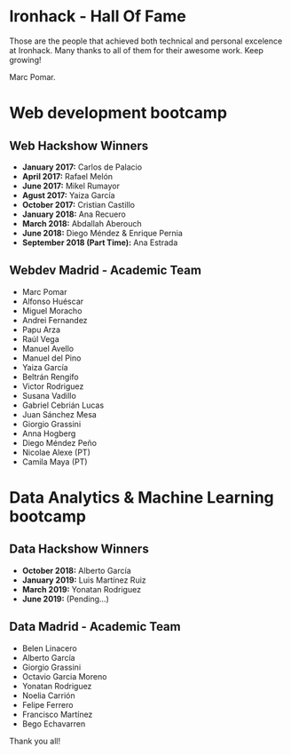 # Ironhack - Hall Of Fame

Those are the people that achieved both technical and personal excelence at Ironhack. 
Many thanks to all of them for their awesome work. Keep growing! 

Marc Pomar.

# Web development bootcamp

## Web Hackshow Winners
* **January 2017:** Carlos de Palacio
* **April 2017:** Rafael Melón
* **June 2017:** Mikel Rumayor
* **Agust 2017:** Yaiza García
* **October 2017:** Cristian Castillo
* **January 2018:** Ana Recuero
* **March 2018:** Abdallah Aberouch
* **June 2018:** Diego Méndez & Enrique Pernia
* **September 2018 (Part Time):** Ana Estrada

## Webdev Madrid - Academic Team
- Marc Pomar
- Alfonso Huéscar
- Miguel Moracho
- Andrei Fernandez
- Papu Arza
- Raúl Vega
- Manuel Avello
- Manuel del Pino
- Yaiza García
- Beltrán Rengifo
- Victor Rodriguez
- Susana Vadillo
- Gabriel Cebrián Lucas
- Juan Sánchez Mesa
- Giorgio Grassini
- Anna Hogberg
- Diego Méndez Peño
- Nicolae Alexe (PT)
- Camila Maya (PT)

# Data Analytics & Machine Learning bootcamp

## Data Hackshow Winners
* **October 2018:** Alberto García
* **January 2019:** Luis Martínez Ruiz
* **March 2019:** Yonatan Rodriguez
* **June 2019:** (Pending...)

## Data Madrid - Academic Team
- Belen Linacero
- Alberto García
- Giorgio Grassini
- Octavio Garcia Moreno
- Yonatan Rodriguez
- Noelia Carrión
- Felipe Ferrero
- Francisco Martínez
- Bego Echavarren


Thank you all!



